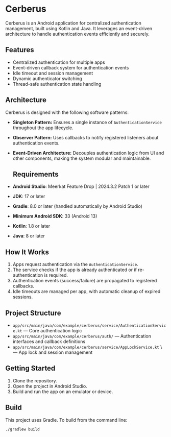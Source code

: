 # Cerberus

Cerberus is an Android application for centralized authentication management, built using Kotlin and Java. It leverages an event-driven architecture to handle authentication events efficiently and securely.

## Features

- Centralized authentication for multiple apps
- Event-driven callback system for authentication events
- Idle timeout and session management
- Dynamic authenticator switching
- Thread-safe authentication state handling

## Architecture

Cerberus is designed with the following software patterns:

- **Singleton Pattern:** Ensures a single instance of `AuthenticationService` throughout the app lifecycle.
- **Observer Pattern:** Uses callbacks to notify registered listeners about authentication events.
- **Event-Driven Architecture:** Decouples authentication logic from UI and other components, making the system modular and maintainable.

  ## Requirements
  
- **Android Studio**: Meerkat Feature Drop | 2024.3.2 Patch 1 or later
- **JDK**: 17 or later
- **Gradle**: 8.0 or later (handled automatically by Android Studio)
- **Minimum Android SDK**: 33 (Android 13)
- **Kotlin**: 1.8 or later
- **Java**: 8 or later

## How It Works

1. Apps request authentication via the `AuthenticationService`.
2. The service checks if the app is already authenticated or if re-authentication is required.
3. Authentication events (success/failure) are propagated to registered callbacks.
4. Idle timeouts are managed per app, with automatic cleanup of expired sessions.

## Project Structure

- `app/src/main/java/com/example/cerberus/service/AuthenticationService.kt` — Core authentication logic
- `app/src/main/java/com/example/cerberus/auth/` — Authentication interfaces and callback definitions
- `app/src/main/java/com/example/cerberus/service/AppLockService.kt` \— App lock and session management
  
## Getting Started

1. Clone the repository.
2. Open the project in Android Studio.
3. Build and run the app on an emulator or device.

## Build

This project uses Gradle. To build from the command line:

```sh
./gradlew build
